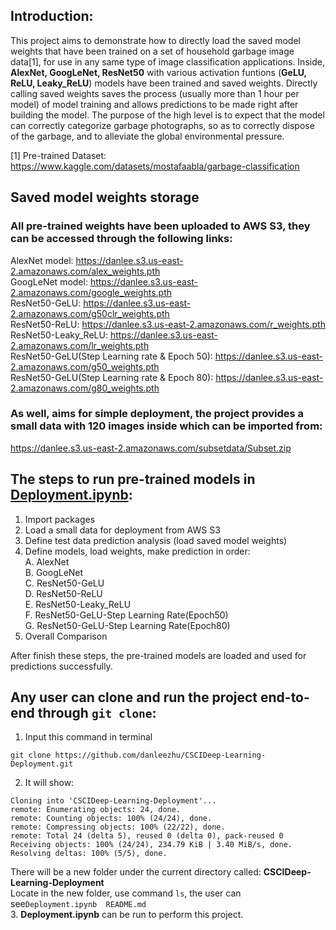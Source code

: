 ## Introduction: 
This project aims to demonstrate how to directly load the saved model weights that have been trained on a set of household garbage image data[1], for use in any same type of image classification applications. Inside, **AlexNet, GoogLeNet, ResNet50** with various activation funtions (**GeLU, ReLU, Leaky_ReLU**) models have been trained and saved weights. Directly calling saved weights saves the process (usually more than 1 hour per model) of model training and allows predictions to be made right after building the model. The purpose of the high level is to expect that the model can correctly categorize garbage photographs, so as to correctly dispose of the garbage, and to alleviate the global environmental pressure.

[1] Pre-trained Dataset: https://www.kaggle.com/datasets/mostafaabla/garbage-classification

## Saved model weights storage
### All pre-trained weights have been uploaded to AWS S3, they can be accessed through the following links:

AlexNet model: https://danlee.s3.us-east-2.amazonaws.com/alex_weights.pth  
GoogLeNet model: https://danlee.s3.us-east-2.amazonaws.com/google_weights.pth  
ResNet50-GeLU: https://danlee.s3.us-east-2.amazonaws.com/g50clr_weights.pth  
ResNet50-ReLU: https://danlee.s3.us-east-2.amazonaws.com/r_weights.pth  
ResNet50-Leaky_ReLU: https://danlee.s3.us-east-2.amazonaws.com/lr_weights.pth  
ResNet50-GeLU(Step Learning rate & Epoch 50): https://danlee.s3.us-east-2.amazonaws.com/g50_weights.pth  
ResNet50-GeLU(Step Learning rate & Epoch 80): https://danlee.s3.us-east-2.amazonaws.com/g80_weights.pth  

### As well, aims for simple deployment, the project provides a small data with 120 images inside which can be imported from:
   https://danlee.s3.us-east-2.amazonaws.com/subsetdata/Subset.zip

## The steps to run pre-trained models in [Deployment.ipynb](https://github.com/danleezhu/CSCIDeep-Learning-Deployment/blob/main/Deployment.ipynb):

1. Import packages
2. Load a small data for deployment from AWS S3
3. Define test data prediction analysis (load saved model weights)
4. Define models, load weights, make prediction in order:  
   A. AlexNet  
   B. GoogLeNet  
   C. ResNet50-GeLU  
   D. ResNet50-ReLU  
   E. ResNet50-Leaky_ReLU  
   F. ResNet50-GeLU-Step Learning Rate(Epoch50)  
   G. ResNet50-GeLU-Step Learning Rate(Epoch80)  
5. Overall Comparison  

After finish these steps, the pre-trained models are loaded and used for predictions successfully.

## Any user can clone and run the project end-to-end through ```git clone```:
1. Input this command in terminal
```
git clone https://github.com/danleezhu/CSCIDeep-Learning-Deployment.git
```
2. It will show:
```
Cloning into 'CSCIDeep-Learning-Deployment'...
remote: Enumerating objects: 24, done.
remote: Counting objects: 100% (24/24), done.
remote: Compressing objects: 100% (22/22), done.
remote: Total 24 (delta 5), reused 0 (delta 0), pack-reused 0
Receiving objects: 100% (24/24), 234.79 KiB | 3.40 MiB/s, done.
Resolving deltas: 100% (5/5), done.
```
There will be a new folder under the current directory called: **CSCIDeep-Learning-Deployment**  
Locate in the new folder, use command ```ls```, the user can see```Deployment.ipynb  README.md```  
3. **Deployment.ipynb** can be run to perform this project.

   

